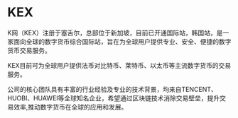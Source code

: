 # KEX

K网（KEX）注册于塞舌尔，总部位于新加坡，目前已开通国际站，韩国站，是一家面向全球的数字货币综合国际站，旨在为全球用户提供专业、安全、便捷的数字货币交易服务。

KEX目前可为全球用户提供法币对比特币、莱特币、以太币等主流数字货币的交易服务。

公司的核心团队具有丰富的行业经验及专业的技术背景，均来自TENCENT、HUOBI、HUAWEI等全球知名企业，希望通过区块链技术消除交易壁垒，提升交易效率,推动数字货币在全球的应用和发展。
